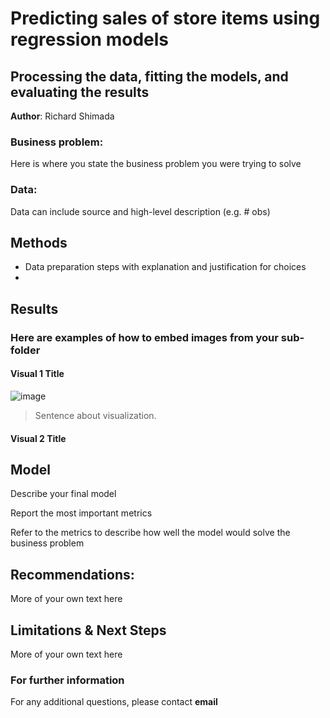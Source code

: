 # Predicting sales of store items using regression models 
## Processing the data, fitting the models, and evaluating the results 

**Author**: Richard Shimada

### Business problem:

Here is where you state the business problem you were trying to solve


### Data:
Data can include source and high-level description (e.g. # obs)


## Methods
- Data preparation steps with explanation and justification for choices
- 

## Results

### Here are examples of how to embed images from your sub-folder


#### Visual 1 Title
![image](https://user-images.githubusercontent.com/110313483/191793160-29fbd49d-241a-44bd-93c5-90c54b09cc8f.png)

> Sentence about visualization.

#### Visual 2 Title

## Model

Describe your final model

Report the most important metrics

Refer to the metrics to describe how well the model would solve the business problem

## Recommendations:

More of your own text here


## Limitations & Next Steps

More of your own text here


### For further information


For any additional questions, please contact **email**
